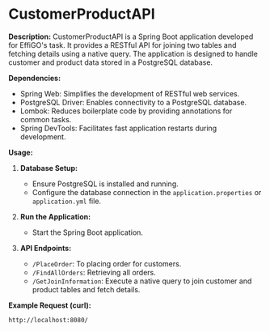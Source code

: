 # CustomerProductAPI

**Description:**
CustomerProductAPI is a Spring Boot application developed for EffiGO's task. It provides a RESTful API for joining two tables and fetching details using a native query. The application is designed to handle customer and product data stored in a PostgreSQL database.

**Dependencies:**
- Spring Web: Simplifies the development of RESTful web services.
- PostgreSQL Driver: Enables connectivity to a PostgreSQL database.
- Lombok: Reduces boilerplate code by providing annotations for common tasks.
- Spring DevTools: Facilitates fast application restarts during development.

**Usage:**

1. **Database Setup:**
   - Ensure PostgreSQL is installed and running.
   - Configure the database connection in the `application.properties` or `application.yml` file.

2. **Run the Application:**
   - Start the Spring Boot application.

3. **API Endpoints:**
   - `/PlaceOrder`: To placing order for customers.
   - `/FindAllOrders`: Retrieving all orders.
   - `/GetJoinInformation`: Execute a native query to join customer and product tables and fetch details.

**Example Request (curl):**
```bash
http://localhost:8080/
